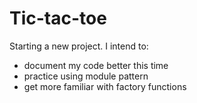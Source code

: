 # Tic-tac-toe
Starting a new project. I intend to:
- document my code better this time
- practice using module pattern 
- get more familiar with factory functions

